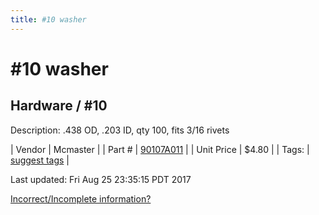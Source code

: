 ```yaml
---
title: #10 washer
---
```


# #10 washer
## Hardware / #10
Description: 	.438 OD, .203 ID, qty 100, fits 3/16 rivets 

| Vendor | Mcmaster | 
| Part # | [90107A011](https://www.mcmaster.com/#90107A011) | 
| Unit Price | $4.80 | 
| Tags: | [suggest tags](https://docs.google.com/forms/d/e/1FAIpQLSeWyY8v3RgOty-MyWmh9U0iivNYN_molChYyS-0U-o-kOAv_g/viewform) | 

Last updated: Fri Aug 25 23:35:15 PDT 2017

 [Incorrect/Incomplete information?](https://docs.google.com/forms/d/e/1FAIpQLSeWyY8v3RgOty-MyWmh9U0iivNYN_molChYyS-0U-o-kOAv_g/viewform)
